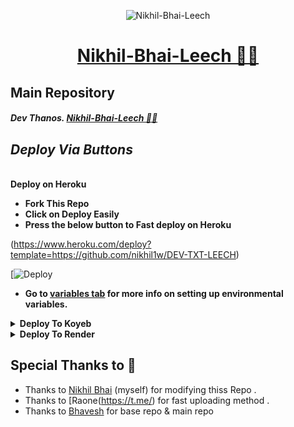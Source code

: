 <p align="center">
  <img src="https://files.catbox.moe/hn7kyr.jpg" alt="Nikhil-Bhai-Leech">
</p>
<h1 align="center">
  <a href="https://github.com/nikhil1w/DEV-TXT-LEECH">Nikhil-Bhai-Leech 👨‍💻</a>
</h1>

## **Main Repository**

##### Dev Thanos.   [Nikhil-Bhai-Leech 👨‍💻](https://github.com/nikhil1w/DEV-TXT-LEECH)





## _Deploy Via Buttons_
<br>
<detail>
  <summary><b>Deploy on Heroku</b></summary>

- <b>Fork This Repo
- Click on Deploy Easily
- Press the below button to Fast deploy on Heroku</b>

(https://www.heroku.com/deploy?template=https://github.com/nikhil1w/DEV-TXT-LEECH)

   [![Deploy](https://www.heroku.com/deploy?template=https://github.com/nikhil1w/DEV-TXT-LEECH)
- <b>Go to <a href="#mandatory-vars">variables tab</a> for more info on setting up environmental variables.</b></details>

<details><summary><b>Deploy To Koyeb</b></summary>
<br>
<b>The fastest way to deploy the application is to click the Deploy to Koyeb button below.</b>
<br>
<br>
<b>Go to https://uptimerobot.com/ and add a monitor to keep your bot alive.</b>
<br>
<br>

[![Deploy to Koyeb](https://www.koyeb.com/static/images/deploy/button.svg)](https://app.koyeb.com/deploy?type=git&repository=github.com/Dev-Thanos/DEV-TXT-LEECH&branch=main&name=DEV-TXT-LEECH)
</details>

<details><summary><b>Deploy To Render</b></summary>
<br>
<b>
Use these commands:
<br>
<br>
• Build Command: <code>pip3 install -U -r requirements.txt</code>
<br>
<br>
• Start Command: <code>python3 bot.py</code>
<br>
<br>
Go to https://uptimerobot.com/ and add a monitor to keep your bot alive.
<br>
<br>
Use these settings when adding a monitor:</b>
<br>
<br>
<img src="https://telegra.ph/file/a79a156e44f43c9833b50.jpg" alt="render template">
<br>
<br>
<b>Click on the below button to deploy directly to render ↓</b>
<br>
<br>
<a href="https://render.com/deploy?repo=https://github.com/Dev-Thanos/DEV-TXT-LEECH/tree/main">
<img src="https://render.com/images/deploy-to-render-button.svg" alt="Deploy to Render">
</a>
</details>


## **Special Thanks to 💓**



- Thanks to [Nikhil Bhai](https://t.me/Studentzzzbot) (myself) for modifying thiss Repo  .
- Thanks to [Raone(https://t.me/) for fast uploading method .  
- Thanks to [Bhavesh](https://t.me/studentzzzbot) for base repo & main repo 
